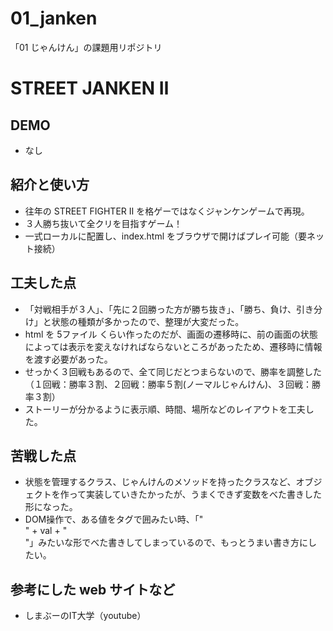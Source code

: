 # 01_janken
「01 じゃんけん」の課題用リポジトリ

# STREET JANKEN Ⅱ

## DEMO

- なし

## 紹介と使い方

- 往年の STREET FIGHTER Ⅱ を格ゲーではなくジャンケンゲームで再現。
- ３人勝ち抜いて全クリを目指すゲーム！
- 一式ローカルに配置し、index.html をブラウザで開けばプレイ可能（要ネット接続）

## 工夫した点

  - 「対戦相手が３人」、「先に２回勝った方が勝ち抜き」、「勝ち、負け、引き分け」と状態の種類が多かったので、整理が大変だった。
  - html を 5ファイル くらい作ったのだが、画面の遷移時に、前の画面の状態によっては表示を変えなければならないところがあったため、遷移時に情報を渡す必要があった。
  - せっかく３回戦もあるので、全て同じだとつまらないので、勝率を調整した（１回戦：勝率３割、２回戦：勝率５割(ノーマルじゃんけん)、３回戦：勝率３割）
  - ストーリーが分かるように表示順、時間、場所などのレイアウトを工夫した。

## 苦戦した点

  - 状態を管理するクラス、じゃんけんのメソッドを持ったクラスなど、オブジェクトを作って実装していきたかったが、うまくできず変数をべた書きした形になった。
  - DOM操作で、ある値をタグで囲みたい時、「"<div>" + val + "</div>"」みたいな形でべた書きしてしまっているので、もっとうまい書き方にしたい。

## 参考にした web サイトなど

  - しまぶーのIT大学（youtube）